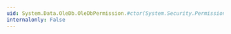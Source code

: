 ```yaml
---
uid: System.Data.OleDb.OleDbPermission.#ctor(System.Security.Permissions.PermissionState,System.Boolean)
internalonly: False
---
```

